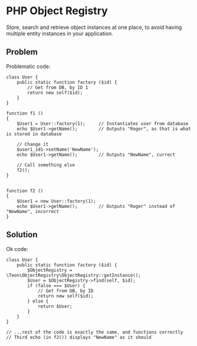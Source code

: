 PHP Object Registry
===================

Store, search and retrieve object instances at one place, to avoid having
multiple entity instances in your application.



## Problem

Problematic code:

    class User {
        public static function factory ($id) {
            // Get from DB, by ID 1
            return new self($id);
        }
    }

    function f1 ()
    {
        $User1 = User::factory(1);     // Instantiates user from database
        echo $User1->getName();        // Outputs "Roger", as that is what is stored in database

        // Change it
        $user1_id1->setName('NewName');
        echo $User1->getName();        // Outputs "NewName", currect

        // Call something else
        f2();
    }


    function f2 ()
    {
        $User1 = new User::factory(1);
        echo $User1->getName();        // Outputs "Roger" instead of "NewName", incorrect
    }




## Solution

Ok code:

    class User {
        public static function factory ($id) {
            $ObjectRegistry = \Teon\ObjectRegistry\ObjectRegistry::getInstance();
            $User = $ObjectRegistry->find(self, $id);
            if (false === $User) {
                // Get from DB, by ID
                return new self($id);
            } else {
                return $User;
            }
        }
    }

    // ...rest of the code is exactly the same, and functions correctly
    // Third echo (in f2()) displays "NewName" as it should
